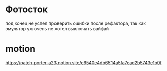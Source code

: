 # Фотосток
под конец не успел проверить ошибки после рефактора, так как эмулятор уж очень не хотел выключать вайфай


# motion
https://patch-porter-a23.notion.site/c6540e4db6514a5fa7ead2b5743e1b0f
